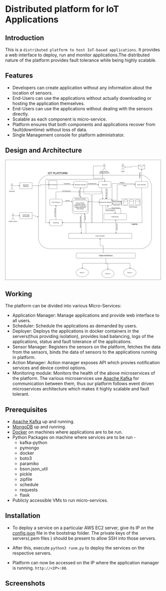 # Distributed platform for IoT Applications

## Introduction
This is a `distributed platform to host IoT-based applications`. It provides a web interface to deploy, run and monitor applications.The distributed nature of the platform provides fault tolerance while being highly scalable. 

## Features
* Developers can create application without any information about the location of sensors.
* End-Users can use the applications without actually downloading or hosting the application themselves.
* End-Users can use the applications without dealing with the sensors directly.
* Scalable as each component is micro-service.
* Platform ensures that both components and applications recover from fault(downtime) without loss of data.
* Single Management console for platform administrator.

## Design and Architecture
![image](Architecture.png)

## Working
The platform can be divided into various Micro-Services:
- Application Manager: Manage applications and provide web interface to all users.
- Scheduler: Schedule the applications as demanded by users.
- Deployer: Deploys the applications in docker containers in the servers(thus providing isolation), provides load balancing, logs of the applications, status and fault tolerance of the applications.
- Sensor Manager: Registers the sensors on the platform, fetches the data from the sensors, binds the data of sensors to the applications running in platform.
- Action Manager: Action manager exposes API which provies notification services and device control options.
- Monitoring module: Monitors the health of the above microservices of the platform.
The various microservices use [Apache Kafka](https://kafka.apache.org/) for communication between them, thus our platform follows event driven microservices architecture which makes it highly scalable and fault tolerant.

## Prerequisites
* [Apache Kafka](https://kafka.apache.org/) up and running.
* [MongoDB](https://www.mongodb.com/) up and running.
* [Docker](https://www.docker.com/) on machines where applications are to be run.
* Python Packages on machine where services are to be run -
    * kafka-python
    * pymongo
    * docker
    * boto3
    * paramiko
    * bson.json_util
    * pickle
    * zipfile
    * schedule
    * requests
    * flask
* Publicly accessible VMs to run micro-services.

## Installation
- To deploy a service on a particular AWS EC2 server, give its IP on the [config.json](Source/bootstrap/config.json) file in the bootstrap folder. The private keys of the servers(.pem files ) should be present to allow SSH into those servers.
* After this, execute `python3 runm.py` to deploy the services on the respective servers. 
- Platform can now be accessed on the IP where the application manager is running. `http://<IP>:80`.

## Screenshots

